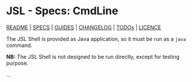 # JSL - Specs: CmdLine

[README](../../README.md) | [SPECS](../specs.md) | [GUIDES](../guides.md) | [CHANGELOG](../../CHANGELOG.md) | [TODOs](../../TODOs.md) | [LICENCE](../../LICENCE.md)

The JSL Shell is provided as Java application, so it must be run as a ```java``` command.

**NB:** The JSL Shell is not designed to be run directly, except for testing purpose.

...

